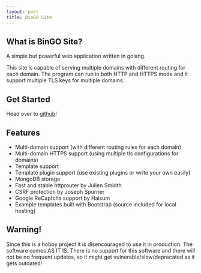 ```yaml
---
layout: post
title: BinGO Site
---
```


## What is BinGO Site?
A simple but powerful web application written in golang.

This site is capable of serving multiple domains with different routing for each domain.
The program can run in both HTTP and HTTPS mode and it support multiple TLS keys for multiple domains.

## Get Started
Head over to [github](github.com/voidhofer/bingo-site)!

## Features
- Multi-domain support (with different routing rules for each domain)
- Multi-domain HTTPS support (using multiple tls configurations for domains)
- Template support
- Template plugin support (use existing plugins or write your own easily)
- MongoDB storage
- Fast and stable httprouter by Julien Smidth
- CSRF protection by Joseph Spurrier
- Google ReCaptcha support by Haisum
- Example templates built with Bootstrap (source included for local hosting)

## Warning!
Since this is a hobby project it is disencouraged to use it in production.
The software comes AS IT IS. There is no support for this software and there will not be no frequent updates, so it might get vulnerable/slow/deprecated as it gets outdated!
